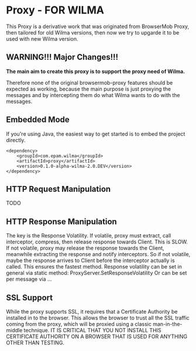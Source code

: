 Proxy - FOR WILMA
============================

This Proxy is a derivative work that was originated from BrowserMob Proxy, then tailored for old Wilma versions, then now we try to upgarde it to be used with new Wilma version.

WARNING!!! Major Changes!!!
---------------------------
**The main aim to create this proxy is to support the proxy need of Wilma.**

Therefore none of the original browsermob-proxy features should be expected as working, 
because the main purpose is just proxying the messages and by intercepting them do what Wilma wants to do with the messages.

Embedded Mode
-------------

If you're using Java, the easiest way to get started is to embed the project directly.

    
    <dependency>
        <groupId>com.epam.wilma</groupId>
        <artifactId>proxy</artifactId>
        <version>0.1.0-alpha-wilma-2.0.DEV</version>
    </dependency>


HTTP Request Manipulation
-------------------

TODO

HTTP Response Manipulation
-------------------
The key is the Response Volatility. 
If volatile, proxy must extract, call interceptor, compress, then release response towards Client. This is SLOW.
If not volatile, proxy may release the response towards the Client, meanwhile extracting the response and notify interceptors.
So if not volatile, maybe the response arrives to Client before the interceptor actually is called. This ensures the fastest method.
Response volatility can be set in general via static method: ProxyServer.SetResponseVolatility
Or can be set per message via ...

SSL Support
-----------

While the proxy supports SSL, it requires that a Certificate Authority be installed in to the browser. 
This allows the browser to trust all the SSL traffic coming from the proxy, which will be proxied using a classic man-in-the-middle technique. IT IS CRITICAL THAT YOU NOT INSTALL THIS CERTIFICATE AUTHORITY ON A BROWSER THAT IS USED FOR ANYTHING OTHER THAN TESTING.
